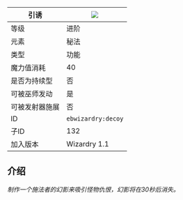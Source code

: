 | 引诱 |![](https://github.com/Electroblob77/Wizardry/blob/1.12.2/src/main/resources/assets/ebwizardry/textures/spells/decoy.png)|
|---|---|
| 等级 | 进阶 |
| 元素 | 秘法 |
| 类型 | 功能 |
| 魔力值消耗 | 40 |
| 是否为持续型 | 否 |
| 可被巫师发动 | 是 |
| 可被发射器施展 | 否 |
| ID | `ebwizardry:decoy` |
| 子ID | 132 |
| 加入版本 | Wizardry 1.1 |
## 介绍
_制作一个施法者的幻影来吸引怪物仇恨，幻影将在30秒后消失。_
